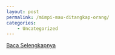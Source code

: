 ```yaml
---
layout: post
permalink: /mimpi-mau-ditangkap-orang/
categories:
    - Uncategorized
---
```


[Baca Selengkapnya](/02)